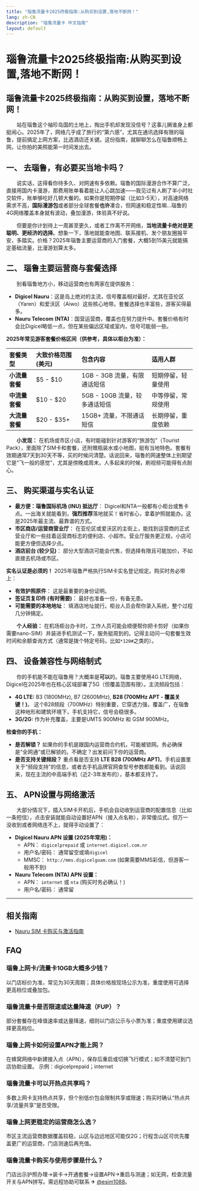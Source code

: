 ```yaml
---
title: "瑙鲁流量卡2025终极指南:从购买到设置,落地不断网！"
lang: zh-CN
description: "瑙鲁流量卡 中文指南"
layout: default
---
```

# 瑙鲁流量卡2025终极指南:从购买到设置,落地不断网！

## 瑙鲁流量卡2025终极指南：从购买到设置，落地不断网！

　　站在瑙鲁这个袖珍岛国的土地上，掏出手机却发现没信号？这事儿搁谁身上都挺闹心。2025年了，网络几乎成了旅行的“第六感”，尤其在通讯选择有限的瑙鲁，提前搞定上网方案，比选酒店还关键。这份指南，就聊聊怎么在瑙鲁顺畅上网，让你拍的美照能第一时间发出去。

## 一、 去瑙鲁，有必要买当地卡吗？

　　说实话，这得看你待多久、对网速有多依赖。瑙鲁的国际漫游合作不算广泛，直接用国内卡漫游，那费用账单看着能让人心跳加速——我见过有人刷了半小时社交软件，账单够吃好几顿大餐的。如果你是短期停留（比如3-5天），对高速网络需求不高，**国际漫游包**或者部分全球套餐**也许**凑合，但网速和稳定性嘛…瑙鲁的4G网络覆盖本身就有波动，叠加漫游，体验真不好说。

　　但要是你计划待上一周甚至更久，或者工作离不开网络，**当地流量卡绝对是更聪明、更经济的选择**。想象一下，落地就能查地图、联系接机、发个朋友圈报平安，多踏实。价格？2025年瑙鲁主要运营商的入门套餐，大概5到15美元就能搞定基础流量，比漫游划算太多。

## 二、 瑙鲁主要运营商与套餐选择

　　别看瑙鲁地方小，移动运营商也有两家在提供服务：

*   **Digicel Nauru**：这是岛上绝对的主流，信号覆盖相对最好，尤其在亚伦区（Yaren）和爱沃区（Aiwo）这些核心地带。套餐选择也丰富些，游客买得最多。
*   **Nauru Telecom (NTA)**：国营运营商，覆盖也在努力提升中。套餐价格有时会比Digicel略低一点，但在某些偏远区域或室内，信号可能弱一些。

**2025年常见游客套餐价格区间（供参考，具体以柜台为准）：**

| 套餐类型       | 大致价格范围 (美元) | 包含内容                     | 适用人群       |
| :------------- | :------------------ | :--------------------------- | :------------- |
| **小流量套餐** | $5 - $10            | 1GB - 3GB 流量，有限通话短信 | 短期停留，轻量使用 |
| **中流量套餐** | $10 - $20           | 5GB - 10GB 流量，较多通话短信 | 中等停留，常规使用 |
| **大流量套餐** | $20 - $35+          | 15GB+ 流量，不限通话短信     | 长期停留，重度依赖 |

　　**小发现：** 在机场或市区小店，有时能碰到针对游客的“旅游包”（Tourist Pack），里面除了SIM卡和套餐，还附赠瓶装水或小地图，挺有当地特色。套餐有效期通常7天到30天不等，买的时候问清楚。话说回来，瑙鲁的网速整体上别期望它是“飞一般的感觉”，尤其是傍晚或周末，人多起来的时候，刷视频可能得有点耐心。

## 三、 购买渠道与实名认证

*   **最方便：瑙鲁国际机场 (INU) 抵达厅**： Digicel和NTA一般都有小柜台或售卡点。一出海关就能看到，**强烈推荐**落地就买！省时省心，拿着护照就能办。这是2025年最主流、最靠谱的方式。
*   **市区商店/运营商营业厅**： 在亚伦区或爱沃区的主街上，能找到运营商的正式营业厅和一些挂着运营商标志的便利店、小超市。营业厅服务更正规，小店可能更方便但选择少点。
*   **酒店前台 (较少见)**： 部分大型酒店可能会代售，但选择有限且可能加价，不如直接去机场或市区。

**实名认证是必须的！** 2025年瑙鲁严格执行SIM卡实名登记规定。购买时务必带上：

*   **有效护照原件**： 这是最重要的身份证明。
*   **签证页复印件 (有时需要)**： 最好也准备一份，有备无患。
*   **可能需要的本地地址**： 填酒店地址就行。柜台人员会帮你录入系统，整个过程几分钟搞定。

　　**个人经验：** 在机场柜台办卡时，工作人员可能会顺便帮你把卡剪好（如果你需要nano-SIM）并装进手机测试一下，服务挺周到的。记得主动问一句套餐生效时间和余额查询方式（通常是拨个特定号码，比如`*120#`之类的）。

## 四、 设备兼容性与网络制式

　　你的手机能不能在瑙鲁用？大概率是**可以**的。瑙鲁主要使用4G LTE网络，Digicel在2025年也在核心区域部署了5G（但覆盖范围有限）。主流频段包括：

*   **4G LTE:** B3 (1800MHz), B7 (2600MHz), **B28 (700MHz APT - 覆盖关键！)**。 这个B28频段（700MHz）特别重要，它穿透力强，覆盖广，在瑙鲁这种地形和建筑环境下，手机支持它，信号会稳很多。
*   **3G/2G:** 作为补充覆盖，主要是UMTS 900MHz 和 GSM 900MHz。

**检查你的手机：**

*   **是否解锁？** 如果你的手机是跟国内运营商合约机，可能被锁网。务必确保是“全网通”或已解锁的。不确定？出发前问下你的运营商。
*   **是否支持关键频段？** 重点看是否支持 **LTE B28 (700MHz APT)**。手机设置里关于“频段支持”的信息，或者去手机品牌官网查型号参数都能看到。话说回来，现在主流的中高端手机（近2-3年发布的），基本都支持了。

## 五、 APN设置与网络激活

　　大部分情况下，插入SIM卡开机后，手机会自动收到运营商的配置信息（比如一条短信），点击安装就能自动设置好APN（接入点名称），非常傻瓜式。但万一没收到或者网络连不上，就得手动设置了：

*   **Digicel Nauru APN 设置 (2025年常用)：**
    *   APN： `digicelprepaid` 或 `internet.digicel.com.nr`
    *   用户名/密码： 通常留空或填`digicel`
    *   MMSC： `http://mms.digicelguam.com` (如果需要MMS彩信，但游客一般用不到)
*   **Nauru Telecom (NTA) APN 设置：**
    *   APN： `internet` 或 `nta` (购买时务必确认！)
    *   用户名/密码： 通常留

<!-- crosslink -->
---

## 相关指南

- [Nauru SIM 卡购买与激活指南](https://faciylike.github.io/nauru-sim-guides)

<!-- BEGIN_NAURU_FAQ -->
## FAQ

### 瑙鲁上网卡/流量卡10GB大概多少钱？
以门店标价为准，常见为30天周期；具体价格按现场公示为准，重度使用可选择更高档位或叠加包。

### 瑙鲁流量卡是否限速或达量降速（FUP）？
部分套餐存在峰值速率或达量降速，细则以门店公示与小票为准；重度使用建议选择更高档位。

### 瑙鲁上网卡如何设置APN才能上网？
在蜂窝网络中新建接入点（APN），保存后重启或切换飞行模式；如不清楚可到门店协助设置。 示例：digicelprepaid；internet

### 瑙鲁流量卡可以开热点共享吗？
多数上网卡支持热点共享，但个别低价包会限制共享或限速；购买时确认“热点共享/流量共享”是否受限。

### 瑙鲁上网更稳定的运营商怎么选？
市区主流运营商数据覆盖较稳，山区与边远地区可能仅2G；行程含山区可优先覆盖更广的运营商，门店测速后再充值。

### 瑙鲁流量卡购买与使用步骤是什么？
门店出示护照办理→装卡→开通套餐→设置APN→重启与测速；如无网，检查流量开关与APN拼写。需远程协助可联系 ✈ [@esim1088](https://t.me/s/esim1088)。

<script type="application/ld+json">
{"@context": "https://schema.org", "@type": "FAQPage", "mainEntity": [{"@type": "Question", "name": "瑙鲁上网卡/流量卡10GB大概多少钱？", "acceptedAnswer": {"@type": "Answer", "text": "以门店标价为准，常见为30天周期；具体价格按现场公示为准，重度使用可选择更高档位或叠加包。"}}, {"@type": "Question", "name": "瑙鲁流量卡是否限速或达量降速（FUP）？", "acceptedAnswer": {"@type": "Answer", "text": "部分套餐存在峰值速率或达量降速，细则以门店公示与小票为准；重度使用建议选择更高档位。"}}, {"@type": "Question", "name": "瑙鲁上网卡如何设置APN才能上网？", "acceptedAnswer": {"@type": "Answer", "text": "在蜂窝网络中新建接入点（APN），保存后重启或切换飞行模式；如不清楚可到门店协助设置。 示例：digicelprepaid；internet"}}, {"@type": "Question", "name": "瑙鲁流量卡可以开热点共享吗？", "acceptedAnswer": {"@type": "Answer", "text": "多数上网卡支持热点共享，但个别低价包会限制共享或限速；购买时确认“热点共享/流量共享”是否受限。"}}, {"@type": "Question", "name": "瑙鲁上网更稳定的运营商怎么选？", "acceptedAnswer": {"@type": "Answer", "text": "市区主流运营商数据覆盖较稳，山区与边远地区可能仅2G；行程含山区可优先覆盖更广的运营商，门店测速后再充值。"}}, {"@type": "Question", "name": "瑙鲁流量卡购买与使用步骤是什么？", "acceptedAnswer": {"@type": "Answer", "text": "门店出示护照办理→装卡→开通套餐→设置APN→重启与测速；如无网，检查流量开关与APN拼写。需远程协助可联系 ✈ @esim1088。"}}]}
</script>
<!-- END_NAURU_FAQ -->
